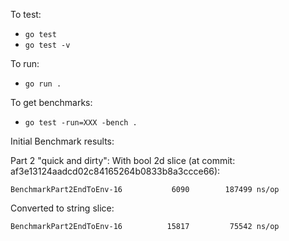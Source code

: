 To test:
- `go test`
- `go test -v`

To run:
- `go run .`

To get benchmarks:
- `go test -run=XXX -bench .`


Initial Benchmark results:

Part 2 "quick and dirty":
With bool 2d slice (at commit: af3e13124aadcd02c84165264b0833b8a3ccce66):
```
BenchmarkPart2EndToEnv-16    	    6090	    187499 ns/op
```

Converted to string slice:
```
BenchmarkPart2EndToEnv-16    	   15817	     75542 ns/op
```


